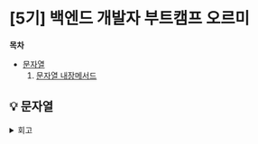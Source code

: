# [5기] 백엔드 개발자 부트캠프 오르미

  **목차**
- [문자열](#String)
  1. [문자열 내장메서드](#내장메서드)

## 💡 문자열

<details>
<summary> 회고  </summary>

</details>

